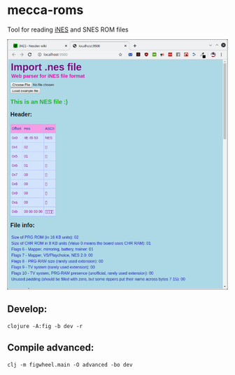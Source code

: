 # mecca-roms
Tool for reading [iNES](https://wiki.nesdev.com/w/index.php/INES) and SNES ROM files

![Screenshot](/resources/public/images/screenshot.png)

## Develop:
```
clojure -A:fig -b dev -r
```

## Compile advanced:
```
clj -m figwheel.main -O advanced -bo dev
```